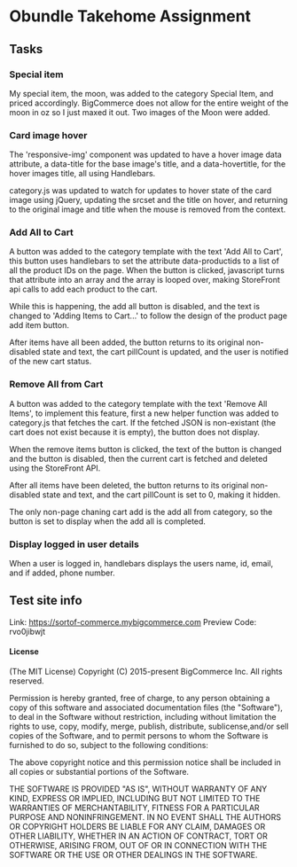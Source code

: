 # Obundle Takehome Assignment

## Tasks

### Special item
My special item, the moon, was added to the category Special Item, and priced accordingly. BigCommerce does not allow for the entire weight of the moon in oz so I just maxed it out. Two images of the Moon were added.

### Card image hover
The 'responsive-img' component was updated to have a hover image data attribute, a data-title for the base image's title, and a data-hovertitle, for the hover images title, all using Handlebars.

category.js was updated to watch for updates to hover state of the card image using jQuery, updating the srcset and the title on hover, and returning to the original image and title when the mouse is removed from the context.

### Add All to Cart
A button was added to the category template with the text 'Add All to Cart', this button uses handlebars to set the attribute data-productids to a list of all the product IDs on the page. When the button is clicked, javascript turns that attribute into an array and the array is looped over, making StoreFront api calls to add each product to the cart.

While this is happening, the add all button is disabled, and the text is changed to 'Adding Items to Cart...' to follow the design of the product page add item button.

After items have all been added, the button returns to its original non-disabled state and text, the cart pillCount is updated, and the user is notified of the new cart status.

### Remove All from Cart
A button was added to the category template with the text 'Remove All Items', to implement this feature, first a new helper function was added to category.js that fetches the cart. If the fetched JSON is non-existant (the cart does not exist because it is empty), the button does not display.

When the remove items button is clicked, the text of the button is changed and the button is disabled, then the current cart is fetched and deleted using the StoreFront API.

After all items have been deleted, the button returns to its original non-disabled state and text, and the cart pillCount is set to 0, making it hidden.

The only non-page chaning cart add is the add all from category, so the button is set to display when the add all is completed.

### Display logged in user details
When a user is logged in, handlebars displays the users name, id, email, and if added, phone number.

## Test site info
Link: https://sortof-commerce.mybigcommerce.com
Preview Code: rvo0jibwjt


#### License

(The MIT License)
Copyright (C) 2015-present BigCommerce Inc.
All rights reserved.

Permission is hereby granted, free of charge, to any person obtaining a copy of this software and associated documentation files (the "Software"), to deal in the Software without restriction, including without limitation the rights to use, copy, modify, merge, publish, distribute, sublicense,and/or sell copies of the Software, and to permit persons to whom the Software is furnished to do so, subject to the following conditions:

The above copyright notice and this permission notice shall be included in all copies or substantial portions of the Software.

THE SOFTWARE IS PROVIDED "AS IS", WITHOUT WARRANTY OF ANY KIND, EXPRESS OR IMPLIED, INCLUDING BUT NOT LIMITED TO THE WARRANTIES OF MERCHANTABILITY, FITNESS FOR A PARTICULAR PURPOSE AND NONINFRINGEMENT. IN NO EVENT SHALL THE AUTHORS OR COPYRIGHT HOLDERS BE LIABLE FOR ANY CLAIM, DAMAGES OR OTHER LIABILITY, WHETHER IN AN ACTION OF CONTRACT, TORT OR OTHERWISE, ARISING FROM, OUT OF OR IN CONNECTION WITH THE SOFTWARE OR THE USE OR OTHER DEALINGS IN THE SOFTWARE.
